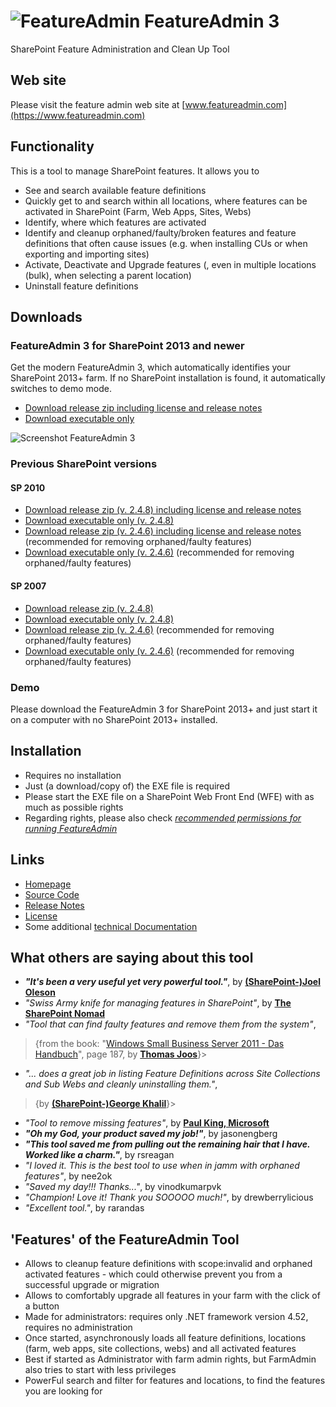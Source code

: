 # ![FeatureAdmin](https://www.featureadmin.com/assets/img/fa-logo/fa-logo-48.png) FeatureAdmin 3

SharePoint Feature Administration and Clean Up Tool

## Web site

Please visit the feature admin web site at [www.featureadmin.com](https://www.featureadmin.com)

## Functionality

This is a tool to manage SharePoint features. It allows you to

* See and search available feature definitions
* Quickly get to and search within all locations, where features can be activated in SharePoint (Farm, Web Apps, Sites, Webs)
* Identify, where which features are activated
* Identify and cleanup orphaned/faulty/broken features and feature definitions that often cause issues (e.g. when installing CUs or when exporting and importing sites)
* Activate, Deactivate and Upgrade features (, even in multiple locations (bulk), when selecting a parent location)
* Uninstall feature definitions

## Downloads

### FeatureAdmin 3 for SharePoint 2013 and newer

Get the modern FeatureAdmin 3, which automatically identifies your SharePoint 2013+ farm.
If no SharePoint installation is found, it automatically switches to demo mode.

* [Download release zip including license and release notes](https://github.com/achimismaili/featureadmin/raw/master/Releases/FeatureAdmin.zip)
* [Download executable only](https://github.com/achimismaili/featureadmin/raw/master/Releases/FeatureAdmin.exe)

![Screenshot FeatureAdmin 3](https://www.featureadmin.com/assets/img/featureadmin3.png)

### Previous SharePoint versions

#### SP 2010

* [Download release zip (v. 2.4.8) including license and release notes](https://github.com/achimismaili/featureadmin/raw/master/Releases/Sp2010/2.4.8/FeatureAdmin2010.zip)
* [Download executable only (v. 2.4.8)](https://github.com/achimismaili/featureadmin/raw/master/Releases/Sp2010/2.4.8/FeatureAdmin2010.exe)
* [Download release zip (v. 2.4.6) including license and release notes](https://github.com/achimismaili/featureadmin/raw/master/Releases/Sp2010/2.4.6/FeatureAdmin2010.zip) (recommended for removing orphaned/faulty features)
* [Download executable only (v. 2.4.6)](https://github.com/achimismaili/featureadmin/raw/master/Releases/Sp2010/2.4.6/FeatureAdmin2010.exe) (recommended for removing orphaned/faulty features)

#### SP 2007

* [Download release zip (v. 2.4.8)](https://github.com/achimismaili/featureadmin/raw/master/Releases/Sp2007/2.4.8/FeatureAdmin2007.zip)
* [Download executable only (v. 2.4.8)](https://github.com/achimismaili/featureadmin/raw/master/Releases/Sp2007/2.4.8/FeatureAdmin2007.exe)
* [Download release zip (v. 2.4.6)](https://github.com/achimismaili/featureadmin/raw/master/Releases/Sp2007/2.4.6/FeatureAdmin2007.zip) (recommended for removing orphaned/faulty features)
* [Download executable only (v. 2.4.6)](https://github.com/achimismaili/featureadmin/raw/master/Releases/Sp2007/2.4.6/FeatureAdmin2007.exe) (recommended for removing orphaned/faulty features)

### Demo

Please download the FeatureAdmin 3 for SharePoint 2013+ and just start it on a computer with no SharePoint 2013+ installed.

## Installation

* Requires no installation
* Just (a download/copy of) the EXE file is required
* Please start the EXE file on a SharePoint Web Front End (WFE) with as much as possible rights
* Regarding rights, please also check _[recommended permissions for running FeatureAdmin](docs/Rights.md)_

<!-- ## Tool Description
FeatureAdmin is a tool for SharePoint administrators and developers to manage SP features. It finds and cleans faulty FeatureDefinitions and orphaned reminders.

The Feature Admin Tool finds faulty FeatureDefinitions and cleanly uninstalls them.
It finds feature remainders in sites, SiteCollections, WebApps and in the Farm, caused e.g. by forcefully uninstalled Features from a farm without deactivating them before. These faulty features, never visible, cause errors.
The Feature Admin Tool is able to identify them and remove them.
Very useful for major version upgrades e.g. to 2010 or 2013, or for downgrades from Enterprise to Standard.

Also, uninstall, (bulk) deactivate or (bulk) activate features with any scope farm wide.
Ideal, for activating or deactivating features in large farms with many sites and/or SiteCollections. -->

## Links

* [Homepage](https://www.featureadmin.com)
* [Source Code](https://github.com/achimismaili/featureadmin)
* [Release Notes](Releases/ReleaseNotes.md)
* [License](LICENSE.md)
* Some additional [technical Documentation](docs/Documentation.md)

## What others are saying about this tool
- _**"It's been a very useful yet very powerful tool."**_, by **[(SharePoint-)Joel Oleson](http://www.sharepointjoel.com/Lists/Posts/Post.aspx?ID=469)**
- _"Swiss Army knife for managing features in SharePoint"_, by **[The SharePoint Nomad](http://sharepointnomad.wordpress.com/2010/05/22/262/)**
- _"Tool that can find faulty features and remove them from the system"_,
>{from the book: "[Windows Small Business Server 2011 - Das Handbuch](http://www.amazon.de/Microsoft-Windows-Business-Server-Standard/dp/3866451385/ref=sr_1_1?s=books&ie=UTF8&qid=1307103905&sr=1-1)", page 187, by **[Thomas Joos](http://thomasjoos.wordpress.com/books/)**}>
- _"... does a great job in listing Feature Definitions across Site Collections and Sub Webs and cleanly uninstalling them."_,
>{by  **[(SharePoint-)George Khalil](http://sharepointgeorge.com/2009/upgrading-content-db-sharepoint-2010-part-1-preupgradecheck/)**}>
- _"Tool to remove missing features"_, by **[Paul King, Microsoft](http://blogs.msdn.com/b/paulking/archive/2011/10/05/removing-missingfeature-database-amp-missingwebpart-webpart-class-errors-from-sharepoint-2010.aspx)**
- _**"Oh my God, your product saved my job!"**_, by jasonengberg
- _**"This tool saved me from pulling out the remaining hair that I have. Worked like a charm."**_, by rsreagan
- _"I loved it. This is the best tool to use when in jamm with orphaned features"_, by nee2ok
- _"Saved my day!!! Thanks..."_, by vinodkumarpvk
- _"Champion! Love it! Thank you SOOOOO much!"_, by drewberrylicious
- _"Excellent tool."_, by rarandas

<!-- ... if the _Feature Admin Tool_ was able to help you, too, please rate it. -->

## 'Features' of the FeatureAdmin Tool

* Allows to cleanup feature definitions with scope:invalid and orphaned activated features - which could otherwise prevent you from a successful upgrade or migration
* Allows to comfortably upgrade all features in your farm with the click of a button
* Made for administrators: requires only .NET framework version 4.52, requires no administration
* Once started, asynchronously loads all feature definitions, locations (farm, web apps, site collections, webs) and all activated features
* Best if started as Administrator with farm admin rights, but FarmAdmin also tries to start with less privileges
* PowerFul search and filter for features and locations, to find the features you are looking for

<!-- ## Screenshots
Feature View - remove Features
![](docs/FeatureAdmin-Remove-Features.png)

Feature Definition View - activate or uninstall Features
![](docs/FeatureAdmin-Installed-Features.png) -->

<!-- ## The Problem, that triggered development of this tool:
After doing Solution Package based deployment for a while, I found out, that 'stsadm -o upgradesolution' is not supported, when features are added / removed. (see article about this [http://sharepointtipoftheday.blogspot.com/2009/06/solution-feature-upgrading-and.html](http://sharepointtipoftheday.blogspot.com/2009/06/solution-feature-upgrading-and.html))
Also, I had some cases, where Features had forcefully been uninstalled from a farm without deactivating them first in all Sites / SiteCollections / WebApps or in the Farm.

All this has caused errors and left overs in the Farm, e.g. it was not possible to open the WorkFlow Overview page in several SiteCollections, because it was complaining about missing Features. Also, when doing exports, you might run in the error: FatalError: Failed to compare two elements in the array.
## Roots of the Feature Admin Tool
I found the Faulty Feature Tool from "Steven Van de Craen", at
[http://www.moss2007.be/blogs/vandest/archive/2008/04/28/stsadm-o-export-fatalerror-failed-to-compare-two-elements-in-the-array.aspx](http://www.moss2007.be/blogs/vandest/archive/2008/04/28/stsadm-o-export-fatalerror-failed-to-compare-two-elements-in-the-array.aspx)
which solved some of my problems. It was very basic and I needed it for a lot more. -->